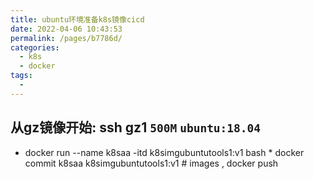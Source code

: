 ```yaml
---
title: ubuntu环境准备k8s镜像cicd
date: 2022-04-06 10:43:53
permalink: /pages/b7786d/
categories:
  - k8s
  - docker
tags:
  - 
---
```





## 从gz镜像开始: ssh gz1 `500M`  `ubuntu:18.04`
  *  docker run --name k8saa -itd k8simgubuntutools1:v1 bash
    * docker commit k8saa k8simgubuntutools1:v1    # images , docker push

